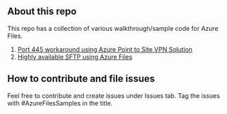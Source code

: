 ## About this repo

This repo has a collection of various walkthrough/sample code for Azure Files.

1. [Port 445 workaround using Azure Point to Site VPN Solution](https://github.com/Azure-Samples/azure-files-samples/tree/master/point-to-site-vpn-azure-files)
2. [Highly available SFTP using Azure Files](https://github.com/Azure-Samples/sftp-creation-template)

## How to contribute and file issues
Feel free to contribute and create issues under Issues tab. Tag the issues with #AzureFilesSamples in the title.